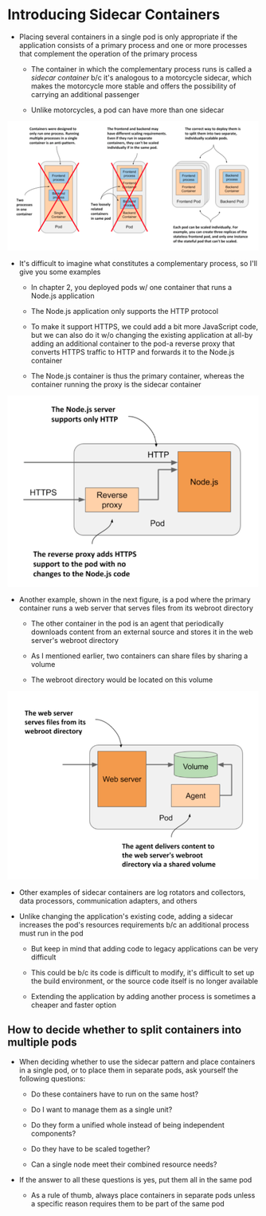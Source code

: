 # Introducing Sidecar Containers

* Placing several containers in a single pod is only appropriate if the application consists of a primary process and one or more processes that complement the operation of the primary process

  * The container in which the complementary process runs is called a _sidecar container_ b/c it's analogous to a motorcycle sidecar, which makes the motorcycle more stable and offers the possibility of carrying an additional passenger

  * Unlike motorcycles, a pod can have more than one sidecar

![Fig. 1 A pod w/ a primary and sidecar container(s)](../../../../../img/workloads/pods/organizing-containers-into-pods/diag01.png)

* It's difficult to imagine what constitutes a complementary process, so I'll give you some examples

  * In chapter 2, you deployed pods w/ one container that runs a Node.js application

  * The Node.js application only supports the HTTP protocol

  * To make it support HTTPS, we could add a bit more JavaScript code, but we can also do it w/o changing the existing application at all-by adding an additional container to the pod-a reverse proxy that converts HTTPS traffic to HTTP and forwards it to the Node.js container

  * The Node.js container is thus the primary container, whereas the container running the proxy is the sidecar container

![Fig. 2 A sidecar container that converts HTTPS traffic to HTTP](../../../../../img/workloads/pods/organizing-containers-into-pods/sidecar-containers/diag02.png)

* Another example, shown in the next figure, is a pod where the primary container runs a web server that serves files from its webroot directory

  * The other container in the pod is an agent that periodically downloads content from an external source and stores it in the web server's webroot directory

  * As I mentioned earlier, two containers can share files by sharing a volume

  * The webroot directory would be located on this volume

![Fig. 3 A sidecar container that delivers content to the web server container via a volume](../../../../../img/workloads/pods/organizing-containers-into-pods/sidecar-containers/diag03.png)

* Other examples of sidecar containers are log rotators and collectors, data processors, communication adapters, and others

* Unlike changing the application's existing code, adding a sidecar increases the pod's resources requirements b/c an additional process must run in the pod

  * But keep in mind that adding code to legacy applications can be very difficult

  * This could be b/c its code is difficult to modify, it's difficult to set up the build environment, or the source code itself is no longer available

  * Extending the application by adding another process is sometimes a cheaper and faster option

## How to decide whether to split containers into multiple pods

* When deciding whether to use the sidecar pattern and place containers in a single pod, or to place them in separate pods, ask yourself the following questions:

  * Do these containers have to run on the same host?

  * Do I want to manage them as a single unit?

  * Do they form a unified whole instead of being independent components?

  * Do they have to be scaled together?

  * Can a single node meet their combined resource needs?

* If the answer to all these questions is yes, put them all in the same pod

  * As a rule of thumb, always place containers in separate pods unless a specific reason requires them to be part of the same pod

